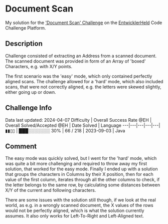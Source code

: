 # Document Scan

My solution for the ['Document Scan' Challenge](https://platform.entwicklerheld.de/challenge/document-scan?technology=Java) on the [EntwicklerHeld](https://platform.entwicklerheld.de/) Code Challenge Platform.

## Description
Challenge consisted of extracting an Address from a scanned document. The scanned document was provided in form of an Array of 'boxed' Characters, e.g. with X/Y points.

The first scenario was the 'easy' mode, which only contained perfectly aligned scans. The challenge allowed for a 'hard' mode, which also included scans, that were not correctly aligned, e.g. the letters were skewed slightly, either going up or down.

## Challenge Info
Data last updated: 2024-04-07
Difficulty | Overall Success Rate @EH | Overall Solved/Accepted @EH | Date Solved | Language
---|---|---|---|---|
▮▮▯▯ | ███░░░░░░░ 30% | 66 / 218 | 2023-09-03 | Java

## Comment
The easy mode was quickly solved, but I went for the 'hard' mode, which was quite a bit more challenging and required to throw away my first solution, that worked for the easy mode. Finally I ended up with a solution that groups the characters in Columns by their X position, then for each value of the first column, iterates through all the other columns to check, if the letter belongs to the same row, by calculating some distances between X/Y of the current and following characters.

There are some issues with the solution still though, if we look at the real world, as e.g. in a wrongly scanned document, the X values of the rows would not be perfectly aligned, which is what the solution currently assumes. It also only works for Left-To-Right and Left-Aligned text.